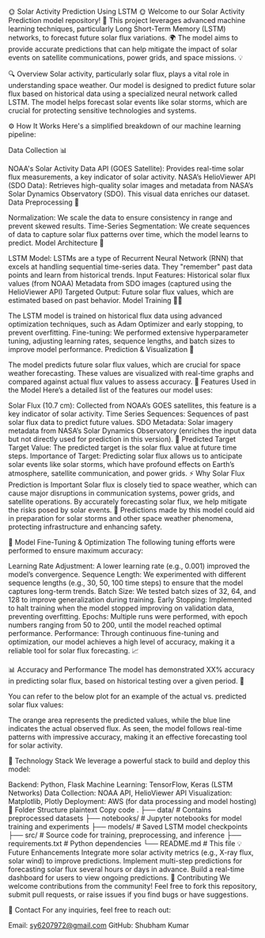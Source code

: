 🌞 Solar Activity Prediction Using LSTM 🌞
Welcome to our Solar Activity Prediction model repository! 🚀 This project leverages advanced machine learning techniques, particularly Long Short-Term Memory (LSTM) networks, to forecast future solar flux variations. 🌍 The model aims to provide accurate predictions that can help mitigate the impact of solar events on satellite communications, power grids, and space missions. 💡

🔍 Overview
Solar activity, particularly solar flux, plays a vital role in understanding space weather. Our model is designed to predict future solar flux based on historical data using a specialized neural network called LSTM. The model helps forecast solar events like solar storms, which are crucial for protecting sensitive technologies and systems.

⚙️ How It Works
Here's a simplified breakdown of our machine learning pipeline:

Data Collection 📊

NOAA's Solar Activity Data API (GOES Satellite): Provides real-time solar flux measurements, a key indicator of solar activity.
NASA’s HelioViewer API (SDO Data): Retrieves high-quality solar images and metadata from NASA’s Solar Dynamics Observatory (SDO). This visual data enriches our dataset.
Data Preprocessing 🔄

Normalization: We scale the data to ensure consistency in range and prevent skewed results.
Time-Series Segmentation: We create sequences of data to capture solar flux patterns over time, which the model learns to predict.
Model Architecture 🧠

LSTM Model: LSTMs are a type of Recurrent Neural Network (RNN) that excels at handling sequential time-series data. They "remember" past data points and learn from historical trends.
Input Features:
Historical solar flux values (from NOAA)
Metadata from SDO images (captured using the HelioViewer API)
Targeted Output: Future solar flux values, which are estimated based on past behavior.
Model Training 🏋️‍♂️

The LSTM model is trained on historical flux data using advanced optimization techniques, such as Adam Optimizer and early stopping, to prevent overfitting.
Fine-tuning: We performed extensive hyperparameter tuning, adjusting learning rates, sequence lengths, and batch sizes to improve model performance.
Prediction & Visualization 🌟

The model predicts future solar flux values, which are crucial for space weather forecasting. These values are visualized with real-time graphs and compared against actual flux values to assess accuracy.
🔑 Features Used in the Model
Here’s a detailed list of the features our model uses:

Solar Flux (10.7 cm): Collected from NOAA’s GOES satellites, this feature is a key indicator of solar activity.
Time Series Sequences: Sequences of past solar flux data to predict future values.
SDO Metadata: Solar imagery metadata from NASA’s Solar Dynamics Observatory (enriches the input data but not directly used for prediction in this version).
🎯 Predicted Target
Target Value: The predicted target is the solar flux value at future time steps.
Importance of Target: Predicting solar flux allows us to anticipate solar events like solar storms, which have profound effects on Earth’s atmosphere, satellite communication, and power grids.
⚡ Why Solar Flux Prediction is Important
Solar flux is closely tied to space weather, which can cause major disruptions in communication systems, power grids, and satellite operations. By accurately forecasting solar flux, we help mitigate the risks posed by solar events. 🚀 Predictions made by this model could aid in preparation for solar storms and other space weather phenomena, protecting infrastructure and enhancing safety.

🔧 Model Fine-Tuning & Optimization
The following tuning efforts were performed to ensure maximum accuracy:

Learning Rate Adjustment: A lower learning rate (e.g., 0.001) improved the model’s convergence.
Sequence Length: We experimented with different sequence lengths (e.g., 30, 50, 100 time steps) to ensure that the model captures long-term trends.
Batch Size: We tested batch sizes of 32, 64, and 128 to improve generalization during training.
Early Stopping: Implemented to halt training when the model stopped improving on validation data, preventing overfitting.
Epochs: Multiple runs were performed, with epoch numbers ranging from 50 to 200, until the model reached optimal performance.
Performance: Through continuous fine-tuning and optimization, our model achieves a high level of accuracy, making it a reliable tool for solar flux forecasting. 📈

📊 Accuracy and Performance
The model has demonstrated XX% accuracy in predicting solar flux, based on historical testing over a given period. 📅

You can refer to the below plot for an example of the actual vs. predicted solar flux values:


The orange area represents the predicted values, while the blue line indicates the actual observed flux. As seen, the model follows real-time patterns with impressive accuracy, making it an effective forecasting tool for solar activity.

🚀 Technology Stack
We leverage a powerful stack to build and deploy this model:

Backend: Python, Flask
Machine Learning: TensorFlow, Keras (LSTM Networks)
Data Collection: NOAA API, HelioViewer API
Visualization: Matplotlib, Plotly
Deployment: AWS (for data processing and model hosting)
📂 Folder Structure
plaintext
Copy code
.
├── data/                    # Contains preprocessed datasets
├── notebooks/               # Jupyter notebooks for model training and experiments
├── models/                  # Saved LSTM model checkpoints
├── src/                     # Source code for training, preprocessing, and inference
├── requirements.txt         # Python dependencies
└── README.md                # This file
💡 Future Enhancements
Integrate more solar activity metrics (e.g., X-ray flux, solar wind) to improve predictions.
Implement multi-step predictions for forecasting solar flux several hours or days in advance.
Build a real-time dashboard for users to view ongoing predictions.
🙌 Contributing
We welcome contributions from the community! Feel free to fork this repository, submit pull requests, or raise issues if you find bugs or have suggestions.

📧 Contact
For any inquiries, feel free to reach out:

Email: sy6207972@gmail.com
GitHub: Shubham Kumar
